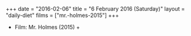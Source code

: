 +++
date = "2016-02-06"
title = "6 February 2016 (Saturday)"
layout = "daily-diet"
films = ["mr.-holmes-2015"]
+++


* Film: Mr. Holmes (2015) +